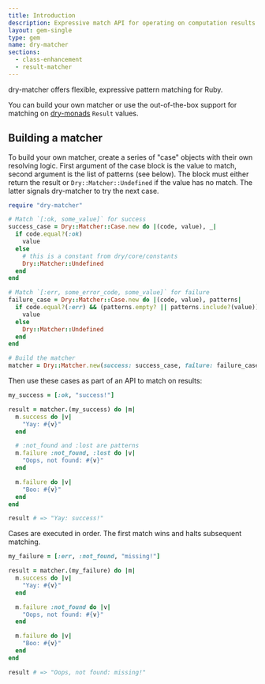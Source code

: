 ```yaml
---
title: Introduction
description: Expressive match API for operating on computation results
layout: gem-single
type: gem
name: dry-matcher
sections:
  - class-enhancement
  - result-matcher
---
```


dry-matcher offers flexible, expressive pattern matching for Ruby.

You can build your own matcher or use the out-of-the-box support for matching on [dry-monads](/gems/dry-monads) `Result` values.

## Building a matcher

To build your own matcher, create a series of "case" objects with their own resolving logic. First argument of the case block is the value to match, second argument is the list of patterns (see below). The block must either return the result or `Dry::Matcher::Undefined` if the value has no match. The latter signals dry-matcher to try the next case.

```ruby
require "dry-matcher"

# Match `[:ok, some_value]` for success
success_case = Dry::Matcher::Case.new do |(code, value), _|
  if code.equal?(:ok)
    value
  else
    # this is a constant from dry/core/constants
    Dry::Matcher::Undefined
  end
end

# Match `[:err, some_error_code, some_value]` for failure
failure_case = Dry::Matcher::Case.new do |(code, value), patterns|
  if code.equal?(:err) && (patterns.empty? || patterns.include?(value))
    value
  else
    Dry::Matcher::Undefined
  end
end

# Build the matcher
matcher = Dry::Matcher.new(success: success_case, failure: failure_case)
```

Then use these cases as part of an API to match on results:

```ruby
my_success = [:ok, "success!"]

result = matcher.(my_success) do |m|
  m.success do |v|
    "Yay: #{v}"
  end

  # :not_found and :lost are patterns
  m.failure :not_found, :lost do |v|
    "Oops, not found: #{v}"
  end

  m.failure do |v|
    "Boo: #{v}"
  end
end

result # => "Yay: success!"
```

Cases are executed in order. The first match wins and halts subsequent matching.

```ruby
my_failure = [:err, :not_found, "missing!"]

result = matcher.(my_failure) do |m|
  m.success do |v|
    "Yay: #{v}"
  end

  m.failure :not_found do |v|
    "Oops, not found: #{v}"
  end

  m.failure do |v|
    "Boo: #{v}"
  end
end

result # => "Oops, not found: missing!"
```
